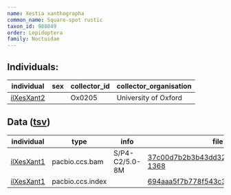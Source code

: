```yaml
---
name: Xestia xanthographa
common_name: Square-spot rustic
taxon_id: 988049
order: Lepidoptera
family: Noctuidae
---
```


## Individuals:

| individual | sex | collector_id | collector_organisation |
| ---------- | --- | ------------ | ---------------------- |
| [ilXesXant2](ilXesXant2.md) |  | Ox0205 | University of Oxford |

## Data ([tsv](Xestia_xanthographa_data.tsv))

| individual | type | info | file |
| ---------- | ---- | ---- | ---- |
| [ilXesXant1](ilXesXant1.md) | pacbio.ccs.bam | S/P4-C2/5.0-8M | [37c00d7b2b3b43dd327f64a4cc58edc4-1368](https://darwin.cog.sanger.ac.uk/insects/Xestia_xanthographa/ilXesXant1/genomic_data/pacbio/m64089_200202_115700.ccs.bam) |
| [ilXesXant1](ilXesXant1.md) | pacbio.ccs.index |  | [694aaa5f7b778f543c32f26b358cffe1-2](https://darwin.cog.sanger.ac.uk/insects/Xestia_xanthographa/ilXesXant1/genomic_data/pacbio/m64089_200202_115700.ccs.bam.pbi) |
